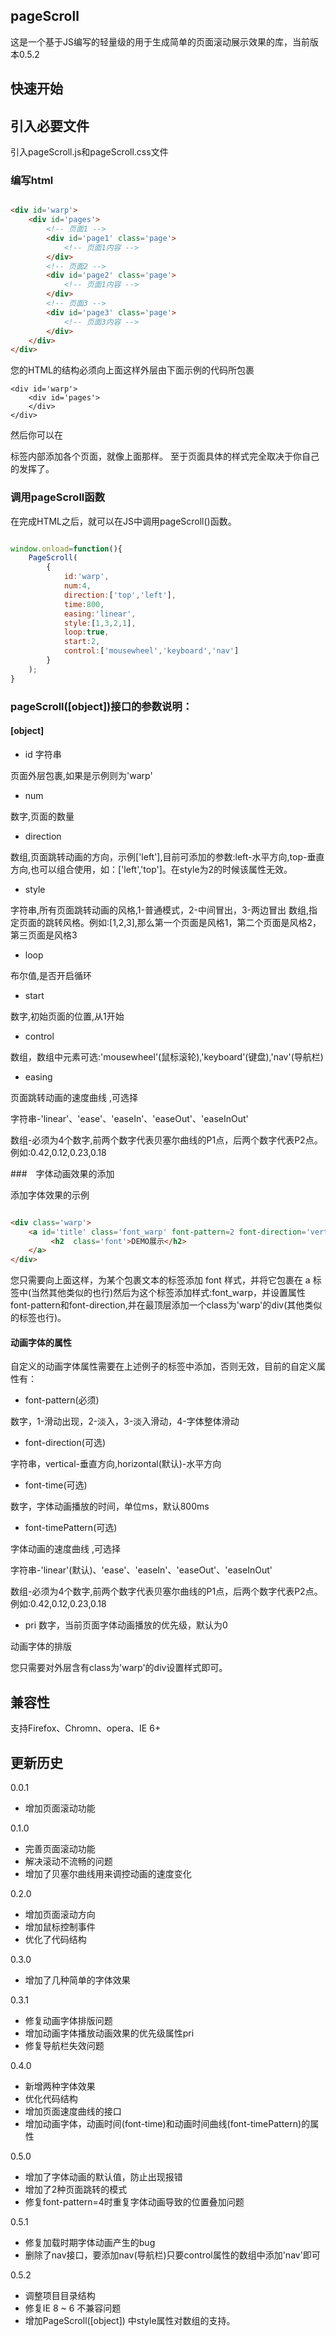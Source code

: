 ## pageScroll

这是一个基于JS编写的轻量级的用于生成简单的页面滚动展示效果的库，当前版本0.5.2


## 快速开始

## 引入必要文件

引入pageScroll.js和pageScroll.css文件


### 编写html

``` html

<div id='warp'>
	<div id='pages'>
		<!-- 页面1 -->
		<div id='page1' class='page'>
			<!-- 页面1内容 -->
		</div>
		<!-- 页面2 -->
		<div id='page2' class='page'>
			<!-- 页面1内容 -->
		</div>
		<!-- 页面3 -->
		<div id='page3' class='page'>
			<!-- 页面3内容 -->
		</div>
	</div>
</div>

```

您的HTML的结构必须向上面这样外层由下面示例的代码所包裹

```
<div id='warp'>
	<div id='pages'>
	</div>
</div>	

```

然后你可以在<div id='pages'></div>标签内部添加各个页面，就像上面那样。
至于页面具体的样式完全取决于你自己的发挥了。

### 调用pageScroll函数

在完成HTML之后，就可以在JS中调用pageScroll()函数。

``` js

window.onload=function(){
	PageScroll(
		{
			id:'warp',
			num:4,
			direction:['top','left'],
			time:800,
		    easing:'linear',
			style:[1,3,2,1],
			loop:true,
			start:2,
			control:['mousewheel','keyboard','nav']		
		}
	);
}

```

### pageScroll([object])接口的参数说明：

#### [object]

- id 字符串

页面外层包裹,如果是示例则为'warp'

- num 

数字,页面的数量

- direction

 数组,页面跳转动画的方向，示例['left'],目前可添加的参数:left-水平方向,top-垂直方向,也可以组合使用，如：['left','top']。在style为2的时候该属性无效。

- style 

字符串,所有页面跳转动画的风格,1-普通模式，2-中间冒出，3-两边冒出
数组,指定页面的跳转风格。例如:[1,2,3],那么第一个页面是风格1，第二个页面是风格2，第三页面是风格3

- loop 

布尔值,是否开启循环

- start 

数字,初始页面的位置,从1开始

- control

数组，数组中元素可选:'mousewheel'(鼠标滚轮),'keyboard'(键盘),'nav'(导航栏)

- easing 

页面跳转动画的速度曲线 ,可选择 

字符串-'linear'、'ease'、'easeIn'、'easeOut'、'easeInOut'

数组-必须为4个数字,前两个数字代表贝塞尔曲线的P1点，后两个数字代表P2点。例如:0.42,0.12,0.23,0.18

###　字体动画效果的添加

添加字体效果的示例

``` html

<div class='warp'>
	<a id='title' class='font_warp' font-pattern=2 font-direction='vertical' pri=1>
		 <h2  class='font'>DEMO展示</h2>
	</a>
</div>
```

您只需要向上面这样，为某个包裹文本的标签添加 font 样式，并将它包裹在 a 标签中(当然其他类似的也行)然后为这个标签添加样式:font_warp，并设置属性font-pattern和font-direction,并在最顶层添加一个class为'warp'的div(其他类似的标签也行)。

#### 动画字体的属性

自定义的动画字体属性需要在上述例子的<a>标签中添加，否则无效，目前的自定义属性有：

- font-pattern(必须)  

数字，1-滑动出现，2-淡入，3-淡入滑动，4-字体整体滑动

- font-direction(可选) 

字符串，vertical-垂直方向,horizontal(默认)-水平方向

- font-time(可选) 

数字，字体动画播放的时间，单位ms，默认800ms

- font-timePattern(可选) 

字体动画的速度曲线 ,可选择 

字符串-'linear'(默认)、'ease'、'easeIn'、'easeOut'、'easeInOut'

数组-必须为4个数字,前两个数字代表贝塞尔曲线的P1点，后两个数字代表P2点。例如:0.42,0.12,0.23,0.18
 	
- pri 数字，当前页面字体动画播放的优先级，默认为0

动画字体的排版

您只需要对外层含有class为'warp'的div设置样式即可。

## 兼容性

支持Firefox、Chromn、opera、IE 6+

## 更新历史

0.0.1
- 增加页面滚动功能

0.1.0
- 完善页面滚动功能
- 解决滚动不流畅的问题
- 增加了贝塞尔曲线用来调控动画的速度变化

0.2.0

- 增加页面滚动方向
- 增加鼠标控制事件
- 优化了代码结构

0.3.0

- 增加了几种简单的字体效果


0.3.1

- 修复动画字体排版问题
- 增加动画字体播放动画效果的优先级属性pri
- 修复导航栏失效问题

0.4.0

- 新增两种字体效果
- 优化代码结构
- 增加页面速度曲线的接口
- 增加动画字体，动画时间(font-time)和动画时间曲线(font-timePattern)的属性

0.5.0

- 增加了字体动画的默认值，防止出现报错
- 增加了2种页面跳转的模式
- 修复font-pattern=4时重复字体动画导致的位置叠加问题

0.5.1

- 修复加载时期字体动画产生的bug
- 删除了nav接口，要添加nav(导航栏)只要control属性的数组中添加'nav'即可

0.5.2

- 调整项目目录结构
- 修复IE 8 ~ 6 不兼容问题
- 增加PageScroll([object]) 中style属性对数组的支持。

